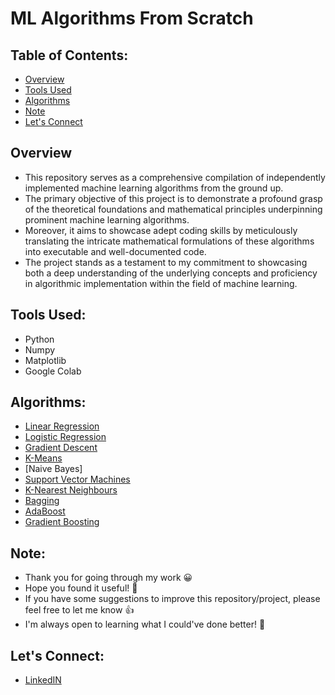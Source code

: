 # ML Algorithms From Scratch

## Table of Contents:
- [Overview](#overview)
- [Tools Used](#tools-used)
- [Algorithms](#algorithms)
- [Note](#note)
- [Let's Connect](#lets-connect)

## Overview 
- This repository serves as a comprehensive compilation of independently implemented machine learning algorithms from the ground up.
- The primary objective of this project is to demonstrate a profound grasp of the theoretical foundations and mathematical principles underpinning prominent machine learning algorithms.
- Moreover, it aims to showcase adept coding skills by meticulously translating the intricate mathematical formulations of these algorithms into executable and well-documented code.
- The project stands as a testament to my commitment to showcasing both a deep understanding of the underlying concepts and proficiency in algorithmic implementation within the field of machine learning.

## Tools Used:
- Python
- Numpy
- Matplotlib
- Google Colab

## Algorithms:
- [Linear Regression](https://github.com/MisbahullahSheriff/ML-Algorithms-From-Scratch/tree/main/Linear%20Regression)
- [Logistic Regression](https://github.com/MisbahullahSheriff/ML-Algorithms-From-Scratch/tree/main/Logistic%20Regression)
- [Gradient Descent](https://github.com/MisbahullahSheriff/ML-Algorithms-From-Scratch/tree/main/Gradient%20Descent)
- [K-Means](https://github.com/MisbahullahSheriff/ML-Algorithms-From-Scratch/tree/main/K-Means)
- [Naive Bayes]
- [Support Vector Machines](https://github.com/MisbahullahSheriff/ML-Algorithms-From-Scratch/tree/main/Support%20Vector%20Machine)
- [K-Nearest Neighbours](https://github.com/MisbahullahSheriff/ML-Algorithms-From-Scratch/tree/main/K-Nearest%20Neighbours)
- [Bagging](https://github.com/MisbahullahSheriff/ML-Algorithms-From-Scratch/tree/main/Bagging)
- [AdaBoost](https://github.com/MisbahullahSheriff/ML-Algorithms-From-Scratch/tree/main/AdaBoost)
- [Gradient Boosting](https://github.com/MisbahullahSheriff/ML-Algorithms-From-Scratch/tree/main/Gradient%20Boosting)

## Note:
- Thank you for going through my work 😀
- Hope you found it useful! 💫
- If you have some suggestions to improve this repository/project, please feel free to let me know 👍
- I'm always open to learning what I could've done better! 🚀

## Let's Connect:
- [LinkedIN](https://www.linkedin.com/in/mohammed-misbahullah-sheriff/)
